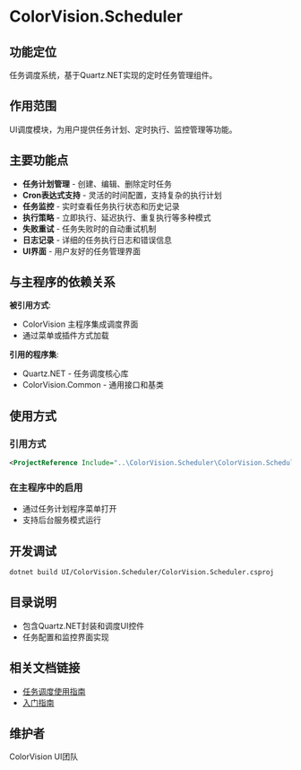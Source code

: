 # ColorVision.Scheduler

## 功能定位

任务调度系统，基于Quartz.NET实现的定时任务管理组件。

## 作用范围

UI调度模块，为用户提供任务计划、定时执行、监控管理等功能。

## 主要功能点

- **任务计划管理** - 创建、编辑、删除定时任务
- **Cron表达式支持** - 灵活的时间配置，支持复杂的执行计划
- **任务监控** - 实时查看任务执行状态和历史记录
- **执行策略** - 立即执行、延迟执行、重复执行等多种模式
- **失败重试** - 任务失败时的自动重试机制
- **日志记录** - 详细的任务执行日志和错误信息
- **UI界面** - 用户友好的任务管理界面

## 与主程序的依赖关系

**被引用方式**:
- ColorVision 主程序集成调度界面
- 通过菜单或插件方式加载

**引用的程序集**:
- Quartz.NET - 任务调度核心库
- ColorVision.Common - 通用接口和基类

## 使用方式

### 引用方式
```xml
<ProjectReference Include="..\ColorVision.Scheduler\ColorVision.Scheduler.csproj" />
```

### 在主程序中的启用
- 通过任务计划程序菜单打开
- 支持后台服务模式运行

## 开发调试

```bash
dotnet build UI/ColorVision.Scheduler/ColorVision.Scheduler.csproj
```

## 目录说明

- 包含Quartz.NET封装和调度UI控件
- 任务配置和监控界面实现

## 相关文档链接

- [任务调度使用指南](../../docs/ui-components/UI组件概览.md)
- [入门指南](../../docs/getting-started/入门指南.md)

## 维护者

ColorVision UI团队